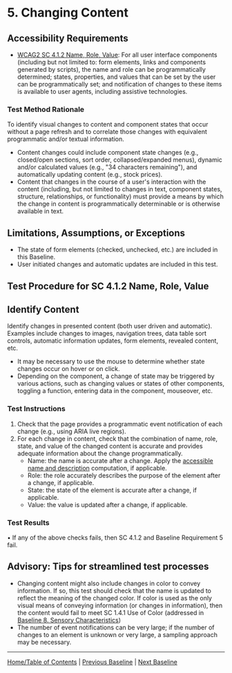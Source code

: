 # 5. Changing Content
## Accessibility Requirements
* [WCAG2 SC 4.1.2 Name, Role, Value](https://www.w3.org/TR/UNDERSTANDING-WCAG20/ensure-compat-rsv.html): For all user interface components (including but not limited to: form elements, links and components generated by scripts), the name and role can be programmatically determined; states, properties, and values that can be set by the user can be programmatically set; and notification of changes to these items is available to user agents, including assistive technologies.

### Test Method Rationale
To identify visual changes to content and component states that occur without a page refresh and to correlate those changes with equivalent programmatic and/or textual information. 
* Content changes could include component state changes (e.g., closed/open sections, sort order, collapsed/expanded menus), dynamic and/or calculated values (e.g., "34 characters remaining"), and automatically updating content (e.g., stock prices). 
* Content that changes in the course of a user's interaction with the content (including, but not limited to changes in text, component states, structure, relationships, or functionality) must provide a means by which the change in content is programmatically determinable or is otherwise available in text.

## Limitations, Assumptions, or Exceptions
* The state of form elements (checked, unchecked, etc.) are included in this Baseline.
* User initiated changes and automatic updates are included in this test.

## Test Procedure for SC 4.1.2 Name, Role, Value
## Identify Content
Identify changes in presented content (both user driven and automatic). Examples include changes to images, navigation trees, data table sort controls, automatic information updates, form elements, revealed content, etc. 
* It may be necessary to use the mouse to determine whether state changes occur on hover or on click.
* Depending on the component, a change of state may be triggered by various actions, such as changing values or states of other components, toggling a function, entering data in the component, mouseover, etc.

### Test Instructions
1. Check that the page provides a programmatic event notification of each change (e.g., using ARIA live regions).
2. For each change in content, check that the combination of name, role, state, and value of the changed content is accurate and provides adequate information about the change programmatically.
    * Name: the name is accurate after a change. Apply the [accessible name and description](https://www.w3.org/TR/html-aam-1.0/#accessible-name-and-description-computation) computation, if applicable.
    * Role: the role accurately describes the purpose of the element after a change, if applicable.
    * State: the state of the element is accurate after a change, if applicable.
    * Value: the value is updated after a change, if applicable.

### Test Results
•	If any of the above checks fails, then SC 4.1.2 and Baseline Requirement 5 fail.

## Advisory: Tips for streamlined test processes
* Changing content might also include changes in color to convey information. If so, this test should check that the name is updated to reflect the meaning of the changed color. If color is used as the only visual means of conveying information (or changes in information), then the content would fail to meet SC 1.4.1 Use of Color (addressed in [Baseline 8. Sensory Characteristics](08Sensory.md))
* The number of event notifications can be very large; if the number of changes to an element is unknown or very large, a sampling approach may be necessary.

----------------------------------------
[Home/Table of Contents](index.md) | [Previous Baseline](04RepetitiveContent.md) | [Next Baseline](06Images.md)
